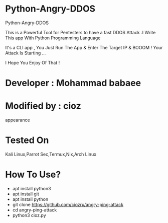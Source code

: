 # Python-Angry-DDOS

Python-Angry-DDOS

This is a Powerful Tool for Pentesters to have a fast DDOS Attack .I Write This app With Python Programming Language

It's a CLI app , You Just Run The App & Enter The Target IP & BOOOM ! Your Attack Is Starting ...

I Hope You Enjoy Of That !

# Developer : Mohammad babaee
# Modified by : cioz
appearance


# Tested On
Kali Linux,Parrot Sec,Termux,Nix,Arch Linux

# How To Use? 
- apt install python3
- apt install git
- apt install python 
- git clone https://github.com/ciozru/angry-ping-attack
- cd angry-ping-attack
- python3 cioz.py
